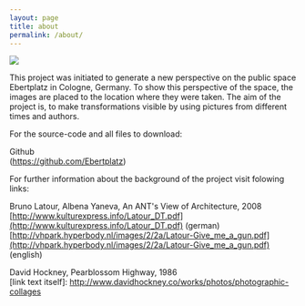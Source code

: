 ```yaml
---
layout: page
title: about
permalink: /about/
---
```


<img src="/assets/background1.gif">

This project was initiated to generate a new perspective on the public space Ebertplatz in Cologne, Germany. To show this perspective of the space, the images are placed to the location where they were taken. The aim of the project is, to make transformations visible by using pictures from different times and authors. 

For the source-code and all files to download:

Github  
(https://github.com/Ebertplatz)


For further information about the background of the project visit folowing links:

Bruno Latour, Albena Yaneva, An ANT's View of Architecture, 2008  
[http://www.kulturexpress.info/Latour_DT.pdf](http://www.kulturexpress.info/Latour_DT.pdf)  (german)  
[http://vhpark.hyperbody.nl/images/2/2a/Latour-Give_me_a_gun.pdf](http://vhpark.hyperbody.nl/images/2/2a/Latour-Give_me_a_gun.pdf) (english)  

David Hockney, Pearblossom Highway, 1986   
[link text itself]: http://www.davidhockney.co/works/photos/photographic-collages  